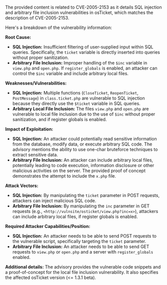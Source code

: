 The provided content is related to CVE-2005-2153 as it details SQL injection and arbitrary file inclusion vulnerabilities in osTicket, which matches the description of CVE-2005-2153.

Here's a breakdown of the vulnerability information:

**Root Cause:**

*   **SQL Injection:** Insufficient filtering of user-supplied input within SQL queries. Specifically, the `ticket` variable is directly inserted into queries without proper sanitization.
*  **Arbitrary File Inclusion:** Improper handling of the `$inc` variable in `view.php` and `open.php`. If `register_globals` is enabled, an attacker can control the `$inc` variable and include arbitrary local files.

**Weaknesses/Vulnerabilities:**

*   **SQL Injection:** Multiple functions (`CloseTicket`, `ReopenTicket`, `PostMessage`) in `class.ticket.php` are vulnerable to SQL injection because they directly use the `$ticket` variable in SQL queries.
*   **Arbitrary Local File Inclusion:** The files `view.php` and `open.php` are vulnerable to local file inclusion due to the use of `$inc` without proper sanitization, and if register globals is enabled.

**Impact of Exploitation:**

*   **SQL Injection:** An attacker could potentially read sensitive information from the database, modify data, or execute arbitrary SQL code. The advisory mentions the ability to use one-char bruteforce techniques to extract sensitive data.
*  **Arbitrary File Inclusion:**  An attacker can include arbitrary local files, potentially leading to code execution, information disclosure or other malicious activities on the server. The provided proof of concept demonstrates the attempt to include the `x.php` file.

**Attack Vectors:**

*   **SQL Injection:** By manipulating the `ticket` parameter in POST requests, attackers can inject malicious SQL code.
*  **Arbitrary File Inclusion:** By manipulating the `inc` parameter in GET requests (e.g., `<http://vulnsite/osticket/view.php?inc=x>`), attackers can include arbitrary local files, if register globals is enabled.

**Required Attacker Capabilities/Position:**

*   **SQL Injection:** An attacker needs to be able to send POST requests to the vulnerable script, specifically targeting the `ticket` parameter.
*  **Arbitrary File Inclusion:**  An attacker needs to be able to send GET requests to `view.php` or `open.php`  and a server with `register_globals` enabled.

**Additional details:**
The advisory provides the vulnerable code snippets and a proof-of-concept for the local file inclusion vulnerability. It also specifies the affected osTicket version (<= 1.3.1 beta).